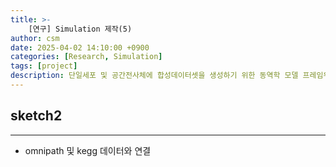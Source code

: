 ```yaml
---
title: >-
    [연구] Simulation 제작(5)
author: csm
date: 2025-04-02 14:10:00 +0900
categories: [Research, Simulation]
tags: [project]
description: 단일세포 및 공간전사체에 합성데이터셋을 생성하기 위한 동역학 모델 프레임워크
---
```


## sketch2
---

- omnipath 및 kegg 데이터와 연결
